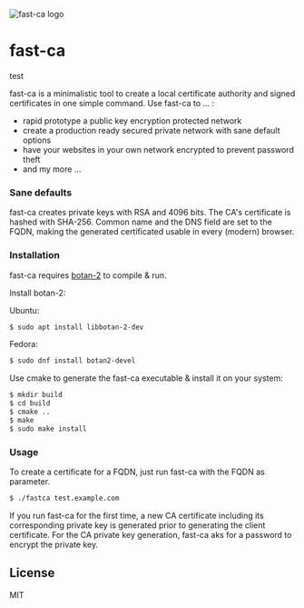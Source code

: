 ![fast-ca logo](https://wille.io/fast-ca.png "fast-ca logo")
# fast-ca

test

fast-ca is a minimalistic tool to create a local certificate authority and signed certificates in one simple command.
Use fast-ca to ... :

  - rapid prototype a public key encryption protected network
  - create a production ready secured private network with sane default options
  - have your websites in your own network encrypted to prevent password theft
  - and my more ...

### Sane defaults

fast-ca creates private keys with RSA and 4096 bits. The CA's certificate is hashed with SHA-256.
Common name and the DNS field are set to the FQDN, making the generated certificated usable in every (modern) browser.

### Installation

fast-ca requires [botan-2](https://botan.randombit.net/) to compile & run.

Install botan-2:

Ubuntu:
```sh
$ sudo apt install libbotan-2-dev
```

Fedora:
```sh
$ sudo dnf install botan2-devel
```


Use cmake to generate the fast-ca executable & install it on your system:

```sh
$ mkdir build
$ cd build
$ cmake ..
$ make
$ sudo make install
```

### Usage

To create a certificate for a FQDN, just run fast-ca with the FQDN as parameter.

```sh
$ ./fastca test.example.com
```

If you run fast-ca for the first time, a new CA certificate including its corresponding private key is generated prior to generating the client certificate. For the CA private key generation, fast-ca aks for a password to encrypt the private key.

License
----

MIT
